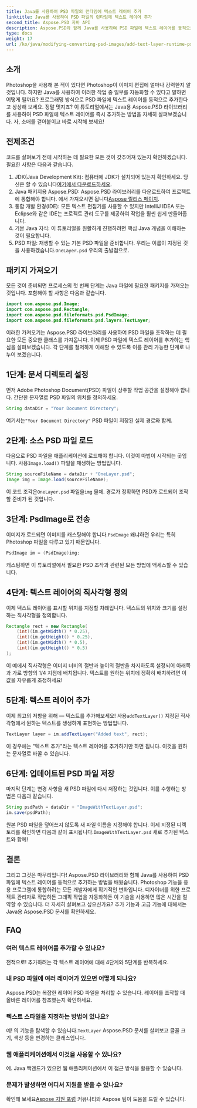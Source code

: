 ```yaml
---
title: Java를 사용하여 PSD 파일의 런타임에 텍스트 레이어 추가
linktitle: Java를 사용하여 PSD 파일의 런타임에 텍스트 레이어 추가
second_title: Aspose.PSD 자바 API
description: Aspose.PSD와 함께 Java를 사용하여 PSD 파일에 텍스트 레이어를 동적으로 추가하는 방법을 알아보세요. 흥미로운 자동화 가능성을 알아보려면 이 단계별 튜토리얼을 따르십시오.
type: docs
weight: 17
url: /ko/java/modifying-converting-psd-images/add-text-layer-runtime-psd-files/
---
```

## 소개
Photoshop을 사용해 본 적이 있다면 Photoshop이 이미지 편집에 얼마나 강력한지 알 것입니다. 하지만 Java를 사용하여 이러한 작업 중 일부를 자동화할 수 있다고 말하면 어떻게 될까요? 프로그래밍 방식으로 PSD 파일에 텍스트 레이어를 동적으로 추가한다고 상상해 보세요. 정말 멋지죠? 이 튜토리얼에서는 Java용 Aspose.PSD 라이브러리를 사용하여 PSD 파일에 텍스트 레이어를 즉시 추가하는 방법을 자세히 살펴보겠습니다. 자, 소매를 걷어붙이고 바로 시작해 보세요!
## 전제조건
코드를 살펴보기 전에 시작하는 데 필요한 모든 것이 갖추어져 있는지 확인하겠습니다. 필요한 사항은 다음과 같습니다.
1.  JDK(Java Development Kit): 컴퓨터에 JDK가 설치되어 있는지 확인하세요. 당신은 할 수 있습니다[여기에서 다운로드하세요](https://www.oracle.com/java/technologies/javase-jdk11-downloads.html).
2.  Java 패키지용 Aspose.PSD: Aspose.PSD 라이브러리를 다운로드하여 프로젝트에 통합해야 합니다. 에서 가져오시면 됩니다[Aspose 릴리스 페이지](https://releases.aspose.com/psd/java/).
3. 통합 개발 환경(IDE): 모든 텍스트 편집기를 사용할 수 있지만 IntelliJ IDEA 또는 Eclipse와 같은 IDE는 프로젝트 관리 도구를 제공하여 작업을 훨씬 쉽게 만들어줍니다.
4. 기본 Java 지식: 이 튜토리얼을 원활하게 진행하려면 핵심 Java 개념을 이해하는 것이 필요합니다.
5.  PSD 파일: 재생할 수 있는 기본 PSD 파일을 준비합니다. 우리는 이름이 지정된 것을 사용하겠습니다.`OneLayer.psd` 우리의 출발점으로.
## 패키지 가져오기
모든 것이 준비되면 프로세스의 첫 번째 단계는 Java 파일에 필요한 패키지를 가져오는 것입니다. 포함해야 할 사항은 다음과 같습니다.
```java
import com.aspose.psd.Image;
import com.aspose.psd.Rectangle;
import com.aspose.psd.fileformats.psd.PsdImage;
import com.aspose.psd.fileformats.psd.layers.TextLayer;
```
이러한 가져오기는 Aspose.PSD 라이브러리를 사용하여 PSD 파일을 조작하는 데 필요한 모든 중요한 클래스를 가져옵니다.
이제 PSD 파일에 텍스트 레이어를 추가하는 핵심을 살펴보겠습니다. 각 단계를 철저하게 이해할 수 있도록 이를 관리 가능한 단계로 나누어 보겠습니다.
## 1단계: 문서 디렉토리 설정
먼저 Adobe Photoshop Document(PSD) 파일이 상주할 작업 공간을 설정해야 합니다. 간단한 문자열로 PSD 파일의 위치를 정의하세요.
```java
String dataDir = "Your Document Directory"; 
```
 여기서는`"Your Document Directory"` PSD 파일이 저장된 실제 경로와 함께.
## 2단계: 소스 PSD 파일 로드
다음으로 PSD 파일을 애플리케이션에 로드해야 합니다. 이것이 마법이 시작되는 곳입니다. 사용`Image.load()` 파일을 재생하는 방법입니다.
```java
String sourceFileName = dataDir + "OneLayer.psd"; 
Image img = Image.load(sourceFileName);
```
 이 코드 조각은`OneLayer.psd` 파일을`img` 물체. 경로가 정확하면 PSD가 로드되어 조작할 준비가 된 것입니다.
## 3단계: PsdImage로 전송
 이미지가 로드되면 이미지를 캐스팅해야 합니다.`PsdImage` 왜냐하면 우리는 특히 Photoshop 파일을 다루고 있기 때문입니다.
```java
PsdImage im = (PsdImage)img;
```
캐스팅하면 이 튜토리얼에서 필요한 PSD 조작과 관련된 모든 방법에 액세스할 수 있습니다.
## 4단계: 텍스트 레이어의 직사각형 정의
이제 텍스트 레이어를 표시할 위치를 지정할 차례입니다. 텍스트의 위치와 크기를 설정하는 직사각형을 정의합니다.
```java
Rectangle rect = new Rectangle(
    (int)(im.getWidth() * 0.25),
    (int)(im.getHeight() * 0.25),
    (int)(im.getWidth() * 0.5),
    (int)(im.getHeight() * 0.5)
);
```
이 예에서 직사각형은 이미지 너비의 절반과 높이의 절반을 차지하도록 설정되어 아래쪽과 가로 방향의 1/4 지점에 배치됩니다. 텍스트를 원하는 위치에 정확히 배치하려면 이 값을 자유롭게 조정하세요!
## 5단계: 텍스트 레이어 추가
 이제 최고의 저항을 위해 — 텍스트를 추가해보세요! 사용`addTextLayer()` 지정된 직사각형에서 원하는 텍스트를 생생하게 표현하는 방법입니다.
```java
TextLayer layer = im.addTextLayer("Added text", rect);
```
이 경우에는 "텍스트 추가"라는 텍스트 레이어를 추가하기만 하면 됩니다. 이것을 원하는 문자열로 바꿀 수 있습니다.
## 6단계: 업데이트된 PSD 파일 저장
마지막 단계는 변경 사항을 새 PSD 파일에 다시 저장하는 것입니다. 이를 수행하는 방법은 다음과 같습니다.
```java
String psdPath = dataDir + "ImageWithTextLayer.psd";
im.save(psdPath);
```
 원본 PSD 파일을 덮어쓰지 않도록 새 파일 이름을 지정해야 합니다. 이제 지정된 디렉토리를 확인하면 다음과 같이 표시됩니다.`ImageWithTextLayer.psd` 새로 추가된 텍스트와 함께!
## 결론
그리고 그것은 마무리입니다! Aspose.PSD 라이브러리와 함께 Java를 사용하여 PSD 파일에 텍스트 레이어를 동적으로 추가하는 방법을 배웠습니다. Photoshop 기능을 응용 프로그램에 통합하려는 모든 개발자에게 획기적인 변화입니다. 디자이너를 위한 프로젝트 관리자로 작업하든 그래픽 작업을 자동화하든 이 기술을 사용하면 많은 시간을 절약할 수 있습니다.
더 자세히 살펴보고 싶으신가요? 추가 기능과 고급 기능에 대해서는 Java용 Aspose.PSD 문서를 확인하세요.
## FAQ
### 여러 텍스트 레이어를 추가할 수 있나요?
전적으로! 추가하려는 각 텍스트 레이어에 대해 4단계와 5단계를 반복하세요.
### 내 PSD 파일에 여러 레이어가 있으면 어떻게 되나요?
Aspose.PSD는 복잡한 레이어 PSD 파일을 처리할 수 있습니다. 레이어를 조작할 때 올바른 레이어를 참조했는지 확인하세요.
### 텍스트 스타일을 지정하는 방법이 있나요?
 예! 의 기능을 탐색할 수 있습니다.`TextLayer` Aspose.PSD 문서를 살펴보고 글꼴 크기, 색상 등을 변경하는 클래스입니다.
### 웹 애플리케이션에서 이것을 사용할 수 있나요?
예. Java 백엔드가 있으면 웹 애플리케이션에서 이 접근 방식을 활용할 수 있습니다.
### 문제가 발생하면 어디서 지원을 받을 수 있나요?
 확인해 보세요[Aspose 지원 포럼](https://forum.aspose.com/c/psd/34) 커뮤니티와 Aspose 팀이 도움을 드릴 수 있습니다.